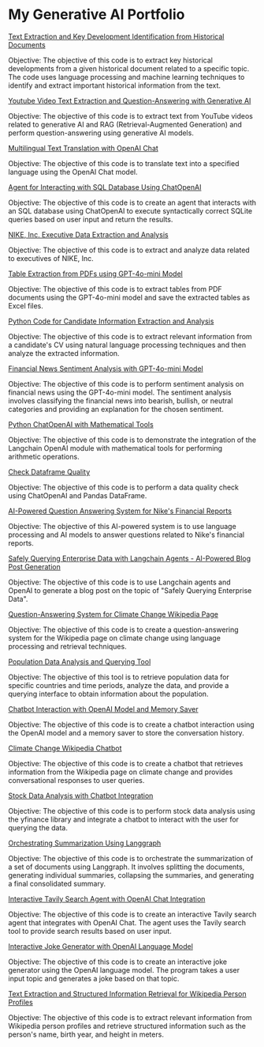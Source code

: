 # My Generative AI Portfolio

[Text Extraction and Key Development Identification from Historical Documents](https://github.com/Patotricks15/Generative-AI-projects/tree/main/timeline_generator)

Objective: The objective of this code is to extract key historical developments from a given historical document related to a specific topic. The code uses language processing and machine learning techniques to identify and extract important historical information from the text.

[Youtube Video Text Extraction and Question-Answering with Generative AI](https://github.com/Patotricks15/Generative-AI-projects/tree/main/question_answering_youtube_videos)

Objective: The objective of this code is to extract text from YouTube videos related to generative AI and RAG (Retrieval-Augmented Generation) and perform question-answering using generative AI models.

[Multilingual Text Translation with OpenAI Chat](https://github.com/Patotricks15/Generative-AI-projects/tree/main/simple_translator)

Objective: The objective of this code is to translate text into a specified language using the OpenAI Chat model.

[Agent for Interacting with SQL Database Using ChatOpenAI](https://github.com/Patotricks15/Generative-AI-projects/tree/main/question_answering_database)

Objective: The objective of this code is to create an agent that interacts with an SQL database using ChatOpenAI to execute syntactically correct SQLite queries based on user input and return the results.

[NIKE, Inc. Executive Data Extraction and Analysis](https://github.com/Patotricks15/Generative-AI-projects/tree/main/nike_executive_officers_information_extraction)

Objective: The objective of this code is to extract and analyze data related to executives of NIKE, Inc.

[Table Extraction from PDFs using GPT-4o-mini Model](https://github.com/Patotricks15/Generative-AI-projects/tree/main/extracting_dataframe_from_paper)

Objective: The objective of this code is to extract tables from PDF documents using the GPT-4o-mini model and save the extracted tables as Excel files.

[Python Code for Candidate Information Extraction and Analysis](https://github.com/Patotricks15/Generative-AI-projects/tree/main/cv_analyzer)

Objective: The objective of this code is to extract relevant information from a candidate's CV using natural language processing techniques and then analyze the extracted information.

[Financial News Sentiment Analysis with GPT-4o-mini Model](https://github.com/Patotricks15/Generative-AI-projects/tree/main/twitter_financial_news_sentiment)

Objective: The objective of this code is to perform sentiment analysis on financial news using the GPT-4o-mini model. The sentiment analysis involves classifying the financial news into bearish, bullish, or neutral categories and providing an explanation for the chosen sentiment.

[Python ChatOpenAI with Mathematical Tools](https://github.com/Patotricks15/Generative-AI-projects/tree/main/simple_calculator_tool)

Objective: The objective of this code is to demonstrate the integration of the Langchain OpenAI module with mathematical tools for performing arithmetic operations.

[Check Dataframe Quality](https://github.com/Patotricks15/Generative-AI-projects/tree/main/check_dataframe_quality)

Objective: The objective of this code is to perform a data quality check using ChatOpenAI and Pandas DataFrame.

[AI-Powered Question Answering System for Nike's Financial Reports](https://github.com/Patotricks15/Generative-AI-projects/tree/main/question_answering_pdf)

Objective: The objective of this AI-powered system is to use language processing and AI models to answer questions related to Nike's financial reports.

[Safely Querying Enterprise Data with Langchain Agents - AI-Powered Blog Post Generation](https://github.com/Patotricks15/Generative-AI-projects/tree/main/summarizing_text)

Objective: The objective of this code is to use Langchain agents and OpenAI to generate a blog post on the topic of "Safely Querying Enterprise Data".

[Question-Answering System for Climate Change Wikipedia Page](https://github.com/Patotricks15/Generative-AI-projects/tree/main/question_answering_website)

Objective: The objective of this code is to create a question-answering system for the Wikipedia page on climate change using language processing and retrieval techniques.

[Population Data Analysis and Querying Tool](https://github.com/Patotricks15/Generative-AI-projects/tree/main/question_answering_world_bank_data)

Objective: The objective of this tool is to retrieve population data for specific countries and time periods, analyze the data, and provide a querying interface to obtain information about the population.

[Chatbot Interaction with OpenAI Model and Memory Saver](https://github.com/Patotricks15/Generative-AI-projects/tree/main/chatbot)

Objective: The objective of this code is to create a chatbot interaction using the OpenAI model and a memory saver to store the conversation history.

[Climate Change Wikipedia Chatbot](https://github.com/Patotricks15/Generative-AI-projects/tree/main/conversational_website)

Objective: The objective of this code is to create a chatbot that retrieves information from the Wikipedia page on climate change and provides conversational responses to user queries.

[Stock Data Analysis with Chatbot Integration](https://github.com/Patotricks15/Generative-AI-projects/tree/main/question_answering_yfinance_dataframe)

Objective: The objective of this code is to perform stock data analysis using the yfinance library and integrate a chatbot to interact with the user for querying the data.

[Orchestrating Summarization Using Langgraph](https://github.com/Patotricks15/Generative-AI-projects/tree/main/orchestrating_summarization_using_langgraph)

Objective: The objective of this code is to orchestrate the summarization of a set of documents using Langgraph. It involves splitting the documents, generating individual summaries, collapsing the summaries, and generating a final consolidated summary.

[Interactive Tavily Search Agent with OpenAI Chat Integration](https://github.com/Patotricks15/Generative-AI-projects/tree/main/search_tavily_agent)

Objective: The objective of this code is to create an interactive Tavily search agent that integrates with OpenAI Chat. The agent uses the Tavily search tool to provide search results based on user input.

[Interactive Joke Generator with OpenAI Language Model](https://github.com/Patotricks15/Generative-AI-projects/tree/main/joker)

Objective: The objective of this code is to create an interactive joke generator using the OpenAI language model. The program takes a user input topic and generates a joke based on that topic.

[Text Extraction and Structured Information Retrieval for Wikipedia Person Profiles](https://github.com/Patotricks15/Generative-AI-projects/tree/main/person_information_extractor)

Objective: The objective of this code is to extract relevant information from Wikipedia person profiles and retrieve structured information such as the person's name, birth year, and height in meters.

